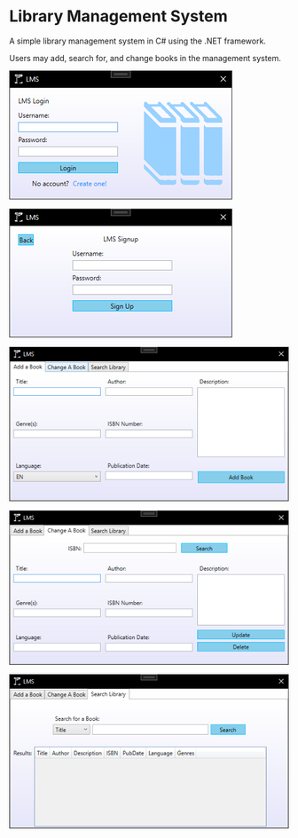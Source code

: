 # Library Management System
 A simple library management system in C# using the .NET framework.
 
 Users may add, search for, and change books in the management system.

 
![Login section image](LibraryManagementSystem/Images/loginSection.png)

![Account creation section image](LibraryManagementSystem/Images/creationSection.png)

![Add book section image](LibraryManagementSystem/Images/addsection.png)

![Change existing book section image](LibraryManagementSystem/Images/changeSection.png)

![Search books section image](LibraryManagementSystem/Images/searchSection.png)
